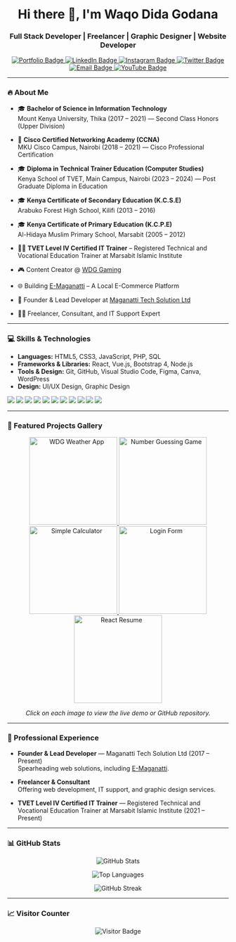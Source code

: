 <h1 align="center">Hi there 👋, I'm Waqo Dida Godana</h1>
<h3 align="center">Full Stack Developer | Freelancer | Graphic Designer | Website Developer</h3>

<p align="center">
  <a href="https://dida.maganatti.com" target="_blank">
    <img src="https://img.shields.io/badge/Portfolio-Visit-blue?style=for-the-badge&logo=google-chrome" alt="Portfolio Badge"/>
  </a>
  <a href="https://linkedin.com/in/wako-dida-godana" target="_blank">
    <img src="https://img.shields.io/badge/LinkedIn-Connect-blue?style=for-the-badge&logo=linkedin" alt="LinkedIn Badge"/>
  </a>
  <a href="https://instagram.com/waxzstarways" target="_blank">
    <img src="https://img.shields.io/badge/Instagram-Follow-pink?style=for-the-badge&logo=instagram" alt="Instagram Badge"/>
  </a>
  <a href="https://twitter.com/dev_dida" target="_blank">
    <img src="https://img.shields.io/badge/Twitter-Follow-1DA1F2?style=for-the-badge&logo=twitter" alt="Twitter Badge"/>
  </a>
  <a href="mailto:waqogodana98@gmail.com" target="_blank">
    <img src="https://img.shields.io/badge/Email-Contact-red?style=for-the-badge&logo=gmail" alt="Email Badge"/>
  </a>
  <a href="https://youtube.com/@wdg_gaming" target="_blank">
    <img src="https://img.shields.io/badge/Youtube-WDG_Gaming-red?style=for-the-badge&logo=youtube" alt="YouTube Badge"/>
  </a>
</p>

---

### 🔥 About Me

- 🎓 **Bachelor of Science in Information Technology**  
  Mount Kenya University, Thika (2017 – 2021) — Second Class Honors (Upper Division)

- 📡 **Cisco Certified Networking Academy (CCNA)**  
  MKU Cisco Campus, Nairobi (2018 – 2021) — Cisco Professional Certification

- 🎓 **Diploma in Technical Trainer Education (Computer Studies)**  
  Kenya School of TVET, Main Campus, Nairobi (2023 – 2024) — Post Graduate Diploma in Education

- 🎓 **Kenya Certificate of Secondary Education (K.C.S.E)**  
  Arabuko Forest High School, Kilifi (2013 – 2016)

- 🎓 **Kenya Certificate of Primary Education (K.C.P.E)**  
  Al-Hidaya Muslim Primary School, Marsabit (2005 – 2012)

- 👨‍🏫 **TVET Level IV Certified IT Trainer** – Registered Technical and Vocational Education Trainer at Marsabit Islamic Institute

- 🎮 Content Creator @ [WDG Gaming](https://youtube.com/@wdg_gaming)  

- 🌐 Building [E-Maganatti](https://e.maganatti.com) – A Local E-Commerce Platform  

- 💼 Founder & Lead Developer at [Maganatti Tech Solution Ltd](https://maganatti.com)  

- 🧑‍💻 Freelancer, Consultant, and IT Support Expert

---

### 💻 Skills & Technologies

- **Languages:** HTML5, CSS3, JavaScript, PHP, SQL  
- **Frameworks & Libraries:** React, Vue.js, Bootstrap 4, Node.js  
- **Tools & Design:** Git, GitHub, Visual Studio Code, Figma, Canva, WordPress  
- **Design:** UI/UX Design, Graphic Design

<img src="https://img.shields.io/badge/PHP-777BB4?style=flat&logo=php&logoColor=white"/>
<img src="https://img.shields.io/badge/MySQL-4479A1?style=flat&logo=mysql&logoColor=white"/>
<img src="https://img.shields.io/badge/Bootstrap-563D7C?style=flat&logo=bootstrap&logoColor=white"/>
<img src="https://img.shields.io/badge/Vue.js-4FC08D?style=flat&logo=vue.js&logoColor=white"/>
<img src="https://img.shields.io/badge/React-61DAFB?style=flat&logo=react&logoColor=black"/>
<img src="https://img.shields.io/badge/JavaScript-F7DF1E?style=flat&logo=javascript&logoColor=black"/>
<img src="https://img.shields.io/badge/HTML5-E34F26?style=flat&logo=html5&logoColor=white"/>
<img src="https://img.shields.io/badge/CSS3-1572B6?style=flat&logo=css3&logoColor=white"/>
<img src="https://img.shields.io/badge/WordPress-21759B?style=flat&logo=wordpress&logoColor=white"/>
<img src="https://img.shields.io/badge/Figma-F24E1E?style=flat&logo=figma&logoColor=white"/>
<img src="https://img.shields.io/badge/Node.js-339933?style=flat&logo=node.js&logoColor=white"/>

---

### 📂 Featured Projects Gallery

<p align="center">

<a href="https://waqo-dida-godana.github.io/WDG-Weather-App" target="_blank">
  <img src="https://raw.githubusercontent.com/Waqo-Dida-Godana/Waqo-Dida-Godana/main/assets/screenshots/weather-app.PNG" width="200px" alt="WDG Weather App" title="WDG Weather App - Real-time weather data using HTML, CSS & JS"/>
</a>

<a href="https://waqo-dida-godana.github.io/number-guessing-game" target="_blank">
  <img src="https://raw.githubusercontent.com/Waqo-Dida-Godana/Waqo-Dida-Godana/main/assets/screenshots/number-guessing.PNG" width="200px" alt="Number Guessing Game" title="Number Guessing Game - Fun and interactive guessing game"/>
</a>

<a href="https://waqo-dida-godana.github.io/Simple-Calculator" target="_blank">
  <img src="https://raw.githubusercontent.com/Waqo-Dida-Godana/Waqo-Dida-Godana/main/assets/screenshots/calculator.png" width="200px" alt="Simple Calculator" title="Simple Calculator - HTML, CSS, PHP, JavaScript calculator"/>
</a>

<a href="https://waqo-dida-godana.github.io/Login-form" target="_blank">
  <img src="https://raw.githubusercontent.com/Waqo-Dida-Godana/Waqo-Dida-Godana/main/assets/screenshots/login-form.png" width="200px" alt="Login Form" title="Login Form - Responsive form with validation using HTML, CSS & Bootstrap 4"/>
</a>

<a href="https://waqo-dida-godana.github.io/dida-resume" target="_blank">
  <img src="https://raw.githubusercontent.com/Waqo-Dida-Godana/Waqo-Dida-Godana/main/assets/screenshots/resume.png" width="200px" alt="React Resume" title="React Resume - My personal resume built with React"/>
</a>

</p>

<p align="center">
  <i>Click on each image to view the live demo or GitHub repository.</i>
</p>

---

### 💼 Professional Experience

- **Founder & Lead Developer** — Maganatti Tech Solution Ltd (2017 – Present)  
  Spearheading web solutions, including [E-Maganatti](https://e.maganatti.com).

- **Freelancer & Consultant**  
  Offering web development, IT support, and graphic design services.

- **TVET Level IV Certified IT Trainer** — Registered Technical and Vocational Education Trainer at Marsabit Islamic Institute (2021 – Present)

---

### 📊 GitHub Stats

<p align="center">
  <img src="https://github-readme-stats.vercel.app/api?username=Waqo-Dida-Godana&show_icons=true&theme=radical" alt="GitHub Stats"/>
</p>

<p align="center">
  <img src="https://github-readme-stats.vercel.app/api/top-langs/?username=Waqo-Dida-Godana&layout=compact&theme=radical" alt="Top Languages"/>
</p>

<p align="center">
  <img src="https://streak-stats.demolab.com?user=Waqo-Dida-Godana&theme=radical" alt="GitHub Streak"/>
</p>

---

### 📈 Visitor Counter

<p align="center">
  <img src="https://visitor-badge.glitch.me/badge?page_id=Waqo-Dida-Godana" alt="Visitor Badge"/>
</p>
